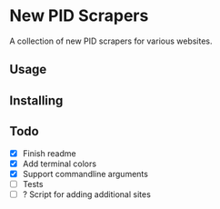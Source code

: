 # New PID Scrapers
A collection of new PID scrapers for various websites.

## Usage

## Installing

## Todo
- [x] Finish readme
- [x] Add terminal colors
- [x] Support commandline arguments
- [ ] Tests
- [ ] ? Script for adding additional sites
